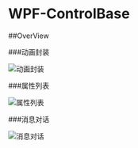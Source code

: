 ﻿# WPF-ControlBase

##OverView 

###动画封装

![动画封装](https://github.com/HeBianGu/WPF-ControlBase/blob/version-1.0.4.0/Document/ImageSource/动画封装.gif)

###属性列表

![属性列表](https://github.com/HeBianGu/WPF-ControlBase/blob/version-1.0.4.0/Document/ImageSource/属性列表.gif)

###消息对话

![消息对话](https://github.com/HeBianGu/WPF-ControlBase/blob/version-1.0.4.0/Document/ImageSource/消息对话.gif) 
